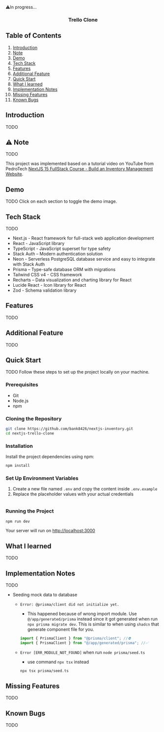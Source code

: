 ⚠️In progress...

<h3 align="center">Trello Clone</h3>

## Table of Contents

1. [Introduction](#introduction)
2. [Note](#note)
3. [Demo](#demo)
4. [Tech Stack](#tech-stack)
5. [Features](#features)
6. [Additional Feature](#additional)
7. [Quick Start](#quick-start)
8. [What I learned](#learn)
9. [Implementation Notes](#implementation-notes)
10. [Missing Features](#missing)
11. [Known Bugs](#bugs)

## <a name="introduction">Introduction</a>

TODO

## <a name="note">⚠️ Note</a>

TODO

This project was implemented based on a tutorial video on YouTube from PedroTech [NextJS 15 FullStack Course - Build an Inventory Management Website](https://www.youtube.com/watch?v=L5CsIkO5xv4).

## <a name="demo">Demo</a>

TODO
Click on each section to toggle the demo image.

<!--
<details>
  <summary>
    Authentication
  </summary>
  <b>Sign up</b>
  <div>
    <a href="">
        <img src="public/readme/sign-up.gif" alt="Sign up" />
    </a>
  </div>
  <b>Sign in</b>
  <div>
    <a href="">
      <img src="public/readme/sign-in.gif" alt="Sign in" />
    </a>
  </div>
</details>
<details>
  <summary>
    Authenticated User
  </summary>
  <div>
    <details>
      <summary>
        Dashboard page
      </summary>
      <b>Create new board</b>
      <div>
        <a href="">
          <img src="public/readme/create-board.gif" alt="Create board" />
        </a>
      </div>
      <b>Filter and search board (Edit board created_at to demo date filtering)</b>
      <div>
        <a href="">
          <img src="public/readme/filter-board.gif" alt="Filter board" />
        </a>
      </div>
      <b>Boards view setting</b>
      <div>
        <a href="">
          <img src="public/readme/dashboard-view.gif" alt="Dashboard view setting" />
        </a>
      </div>
      <b>Upgrade plan</b>
      <div>
        <a href="">
          <img src="public/readme/upgrade.gif" alt="Upgrade" />
        </a>
      </div>
    </details>
    <details>
      <summary>
        Board page
      </summary>
      <b>Edit board</b>
      <div>
        <a href="">
          <img src="public/readme/edit-board.gif" alt="Edit board" />
        </a>
      </div>
      <b>Add/Edit Column</b>
      <div>
        <a href="">
          <img src="public/readme/add-edit-column.gif" alt="Add or edit column" />
        </a>
      </div>
      <b>Add task</b>
      <div>
        <a href="">
          <img src="public/readme/add-task.gif" alt="Add task" />
        </a>
      </div>
      <b>Drag and drop task to reorder task in same column</b>
      <div>
        <a href="">
          <img src="public/readme/drag-and-drop-same-column.gif" alt="Drag and drop to reorder task in same column" />
        </a>
      </div>
      <b>Drag and drop task to change column</b>
      <div>
        <a href="">
          <img src="public/readme/drag-and-drop-different-column.gif" alt="Drag and drop to change column" />
        </a>
      </div>
      <b>Filter task</b>
      <div>
        <a href="">
          <img src="public/readme/filter-task.gif" alt="Filter task" />
        </a>
      </div>
    </details>
  </div>
</details>
<details>
  <summary>
    Unauthenticated User
  </summary>
  <div>
    <b>Home page</b>
    <div>
      <a href="">
        <img src="public/readme/home.gif" alt="Home" />
      </a>
    </div>
  </div>
</details> -->

## <a name="tech-stack">Tech Stack</a>

TODO

- Next.js - React framework for full-stack web application development
- React - JavaScript library
- TypeScript - JavaScript superset for type safety
- Stack Auth – Modern authentication solution
- Neon - Serverless PostgreSQL database service and easy to integrate with Stack Auth
- Prisma – Type-safe database ORM with migrations
- Tailwind CSS v4 - CSS framework
- Recharts – Data visualization and charting library for React
- Lucide React - Icon library for React
- Zod - Schema validation library

## <a name="features">Features</a>

TODO

## <a name="additional">Additional Feature</a>

TODO

## <a name="quick-start">Quick Start</a>

TODO
Follow these steps to set up the project locally on your machine.

### Prerequisites

- Git
- Node.js
- npm

### Cloning the Repository

```bash
git clone https://github.com/bank8426/nextjs-inventory.git
cd nextjs-trello-clone
```

### Installation

Install the project dependencies using npm:

```bash
npm install
```

### Set Up Environment Variables

1. Create a new file named `.env` and copy the content inside `.env.example`
2. Replace the placeholder values with your actual credentials

```env

```

### Running the Project

```bash
npm run dev
```

Your server will run on [http://localhost:3000](http://localhost:3000/)

## <a name="learn">What I learned</a>

TODO

## <a name="implementation-note">Implementation Notes</a>

TODO

- Seeding mock data to database

  - `Error: @prisma/client did not initialize yet.`

    - This happened because of wrong import module. Use `@/app/generated/prisma` instead since it got generated when run `npx prisma migrate dev`. This is similar to when using `shadcn` that generate component file for you.

    ```js
    import { PrismaClient } from "@prisma/client"; //⛔️
    import { PrismaClient } from "@/app/generated/prisma"; //✅
    ```

  - `Error [ERR_MODULE_NOT_FOUND]` when run `node prisma/seed.ts`
    - use command `npx tsx` instead
    ```bash
    npx tsx prisma/seed.ts
    ```

## <a name="missing">Missing Features</a>

TODO

## <a name="bugs">Known Bugs</a>

TODO
